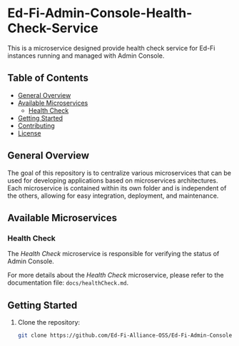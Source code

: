 # Ed-Fi-Admin-Console-Health-Check-Service

This is a microservice designed provide health check service for Ed-Fi instances running and managed with Admin Console.

## Table of Contents

- [General Overview](#general-overview)
- [Available Microservices](#available-microservices)
  - [Health Check](#health-check)
- [Getting Started](#getting-started)
- [Contributing](#contributing)
- [License](#license)

## General Overview

The goal of this repository is to centralize various microservices that can be used for developing applications based on microservices architectures. Each microservice is contained within its own folder and is independent of the others, allowing for easy integration, deployment, and maintenance.

## Available Microservices

### Health Check

The *Health Check* microservice is responsible for verifying the status of Admin Console.

For more details about the *Health Check* microservice, please refer to the documentation file: `docs/healthCheck.md`.

## Getting Started

1. Clone the repository:
   ```bash
   git clone https://github.com/Ed-Fi-Alliance-OSS/Ed-Fi-Admin-Console-Health-Check-Service.git
